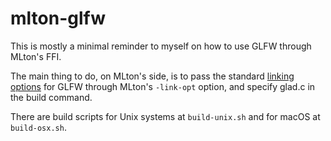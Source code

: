 # mlton-glfw

This is mostly a minimal reminder to myself on how to use GLFW through MLton's FFI.

The main thing to do, on MLton's side, is to pass the standard [linking options](https://www.glfw.org/docs/3.3/build_guide.html) for GLFW through MLton's `-link-opt` option, and specify glad.c in the build command.

There are build scripts for Unix systems at `build-unix.sh` and for macOS at `build-osx.sh`.
